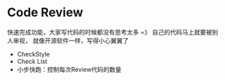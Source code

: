 # Code Review

快速完成功能，大家写代码的时候都没有思考太多 =》 自己的代码马上就要被别人审视， 就像开源软件一样，写得小心翼翼了

* CheckStyle
* Check List
* 小步快跑：控制每次Review代码的数量
